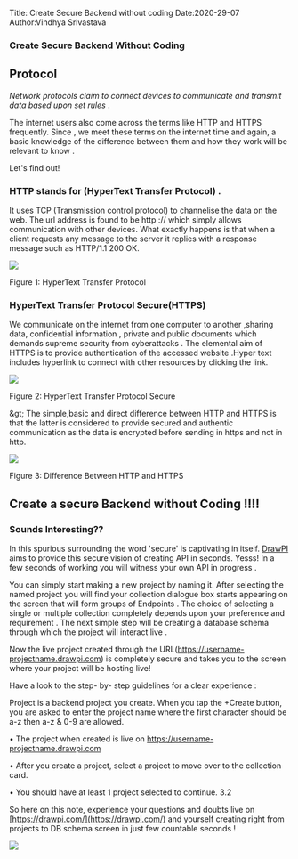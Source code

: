 Title: Create Secure Backend without coding
Date:2020-29-07
Author:Vindhya Srivastava
### **Create Secure Backend Without Coding**

## Protocol

_Network protocols claim to connect devices to communicate and transmit data based upon set rules_ .

The internet users also come across the terms like HTTP and HTTPS frequently. Since , we meet these terms on the internet time and again, a basic knowledge of the difference between them and how they work will be relevant to know .

Let&#39;s find out!

### HTTP stands for (HyperText Transfer Protocol) .

It uses TCP (Transmission control protocol) to channelise the data on the web. The url address is found to be http :// which simply allows communication with other devices. What exactly happens is that when a client requests any message to the server it replies with a response message such as HTTP/1.1 200 OK.

![](RackMultipart20200724-4-1uteod8_html_b4bd0ddd12c98261.png)

Figure 1: HyperText Transfer Protocol

### HyperText Transfer Protocol Secure(HTTPS)

We communicate on the internet from one computer to another ,sharing data, confidential information , private and public documents which demands supreme security from cyberattacks . The elemental aim of HTTPS is to provide authentication of the accessed website .Hyper text includes hyperlink to connect with other resources by clicking the link.

![](RackMultipart20200724-4-1uteod8_html_ed5b802c1173d0c4.png)

Figure 2: HyperText Transfer Protocol Secure

\&gt; The simple,basic and direct difference between HTTP and HTTPS is that the latter is considered to provide secured and authentic communication as the data is encrypted before sending in https and not in http.

![](RackMultipart20200724-4-1uteod8_html_8d02d9f237b8f574.png)

Figure 3: Difference Between HTTP and HTTPS

## Create a secure Backend without Coding !!!!

### Sounds Interesting??

In this spurious surrounding the word &#39;secure&#39; is captivating in itself. [DrawPI](https://drawpi.com/) aims to provide this secure vision of creating API in seconds. Yesss! In a few seconds of working you will witness your own API in progress .

You can simply start making a new project by naming it. After selecting the named project you will find your collection dialogue box starts appearing on the screen that will form groups of Endpoints . The choice of selecting a single or multiple collection completely depends upon your preference and requirement . The next simple step will be creating a database schema through which the project will interact live .

Now the live project created through the URL(https://username-projectname.drawpi.com) is completely secure and takes you to the screen where your project will be hosting live!

Have a look to the step- by- step guidelines for a clear experience :

Project is a backend project you create. When you tap the +Create button, you are asked to enter the project name where the first character should be a-z then a-z &amp; 0-9 are allowed.

• The project when created is live on https://username-projectname.drawpi.com

• After you create a project, select a project to move over to the collection card.

• You should have at least 1 project selected to continue. 3.2

So here on this note, experience your questions and doubts live on [https://drawpi.com/](https://drawpi.com/) and yourself creating right from projects to DB schema screen in just few countable seconds !

![](RackMultipart20200724-4-1uteod8_html_237499165a11f2b9.gif)